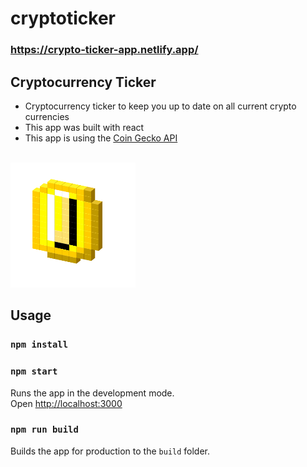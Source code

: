 # cryptoticker

### https://crypto-ticker-app.netlify.app/

## Cryptocurrency Ticker

- Cryptocurrency ticker to keep you up to date on all current crypto currencies
- This app was built with react
- This app is using the [Coin Gecko API](https://www.coingecko.com/en/api "Named link title")

<br>
<img src="./public/favicon.ico" alt="drawing" width="200" height="200"/>

## Usage

### `npm install`

### `npm start`

Runs the app in the development mode.<br>
Open [http://localhost:3000](http://localhost:3000)

### `npm run build`

Builds the app for production to the `build` folder.<br>
